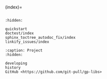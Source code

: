 (index)=

```{include} ../README.md

```

```{toctree}
:hidden:

quickstart
doctest/index
sphinx_toctree_autodoc_fix/index
linkify_issues/index
```

```{toctree}
:caption: Project
:hidden:

developing
history
GitHub <https://github.com/git-pull/gp-libs>
```

